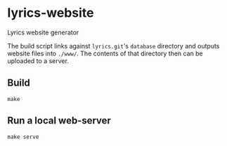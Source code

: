 # lyrics-website

Lyrics website generator

The build script links against `lyrics.git`'s `database` directory
and outputs website files into `./www/`. The contents of that directory
then can be uploaded to a server.


## Build

    make

## Run a local web-server

    make serve
